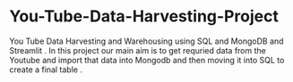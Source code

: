 # You-Tube-Data-Harvesting-Project
You Tube Data Harvesting and Warehousing using SQL and MongoDB and Streamlit .
In this project our main aim is to get requried data from the Youtube and import that data into Mongodb and then moving it into SQL to create a final table .
